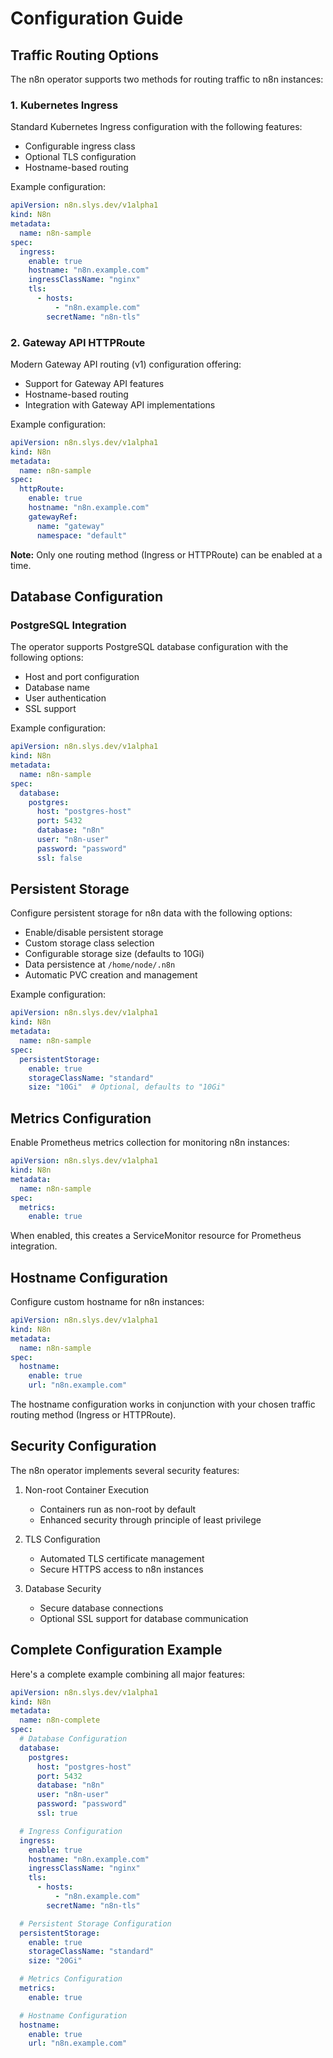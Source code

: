 # Configuration Guide

## Traffic Routing Options

The n8n operator supports two methods for routing traffic to n8n instances:

### 1. Kubernetes Ingress

Standard Kubernetes Ingress configuration with the following features:
- Configurable ingress class
- Optional TLS configuration
- Hostname-based routing

Example configuration:
```yaml
apiVersion: n8n.slys.dev/v1alpha1
kind: N8n
metadata:
  name: n8n-sample
spec:
  ingress:
    enable: true
    hostname: "n8n.example.com"
    ingressClassName: "nginx"
    tls:
      - hosts:
          - "n8n.example.com"
        secretName: "n8n-tls"
```

### 2. Gateway API HTTPRoute

Modern Gateway API routing (v1) configuration offering:
- Support for Gateway API features
- Hostname-based routing
- Integration with Gateway API implementations

Example configuration:
```yaml
apiVersion: n8n.slys.dev/v1alpha1
kind: N8n
metadata:
  name: n8n-sample
spec:
  httpRoute:
    enable: true
    hostname: "n8n.example.com"
    gatewayRef:
      name: "gateway"
      namespace: "default"
```

**Note:** Only one routing method (Ingress or HTTPRoute) can be enabled at a time.

## Database Configuration

### PostgreSQL Integration

The operator supports PostgreSQL database configuration with the following options:
- Host and port configuration
- Database name
- User authentication
- SSL support

Example configuration:
```yaml
apiVersion: n8n.slys.dev/v1alpha1
kind: N8n
metadata:
  name: n8n-sample
spec:
  database:
    postgres:
      host: "postgres-host"
      port: 5432
      database: "n8n"
      user: "n8n-user"
      password: "password"
      ssl: false
```

## Persistent Storage

Configure persistent storage for n8n data with the following options:

- Enable/disable persistent storage
- Custom storage class selection
- Configurable storage size (defaults to 10Gi)
- Data persistence at `/home/node/.n8n`
- Automatic PVC creation and management

Example configuration:
```yaml
apiVersion: n8n.slys.dev/v1alpha1
kind: N8n
metadata:
  name: n8n-sample
spec:
  persistentStorage:
    enable: true
    storageClassName: "standard"
    size: "10Gi"  # Optional, defaults to "10Gi"
```

## Metrics Configuration

Enable Prometheus metrics collection for monitoring n8n instances:

```yaml
apiVersion: n8n.slys.dev/v1alpha1
kind: N8n
metadata:
  name: n8n-sample
spec:
  metrics:
    enable: true
```

When enabled, this creates a ServiceMonitor resource for Prometheus integration.

## Hostname Configuration

Configure custom hostname for n8n instances:

```yaml
apiVersion: n8n.slys.dev/v1alpha1
kind: N8n
metadata:
  name: n8n-sample
spec:
  hostname:
    enable: true
    url: "n8n.example.com"
```

The hostname configuration works in conjunction with your chosen traffic routing method (Ingress or HTTPRoute).

## Security Configuration

The n8n operator implements several security features:

1. Non-root Container Execution
   - Containers run as non-root by default
   - Enhanced security through principle of least privilege

2. TLS Configuration
   - Automated TLS certificate management
   - Secure HTTPS access to n8n instances

3. Database Security
   - Secure database connections
   - Optional SSL support for database communication

## Complete Configuration Example

Here's a complete example combining all major features:

```yaml
apiVersion: n8n.slys.dev/v1alpha1
kind: N8n
metadata:
  name: n8n-complete
spec:
  # Database Configuration
  database:
    postgres:
      host: "postgres-host"
      port: 5432
      database: "n8n"
      user: "n8n-user"
      password: "password"
      ssl: true

  # Ingress Configuration
  ingress:
    enable: true
    hostname: "n8n.example.com"
    ingressClassName: "nginx"
    tls:
      - hosts:
          - "n8n.example.com"
        secretName: "n8n-tls"

  # Persistent Storage Configuration
  persistentStorage:
    enable: true
    storageClassName: "standard"
    size: "20Gi"

  # Metrics Configuration
  metrics:
    enable: true

  # Hostname Configuration
  hostname:
    enable: true
    url: "n8n.example.com"
```

